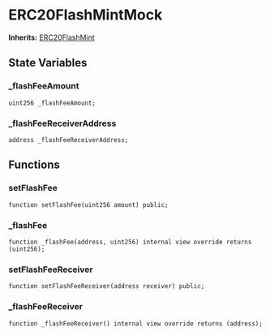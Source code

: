 # ERC20FlashMintMock
**Inherits:**
[ERC20FlashMint](/lib/openzeppelin-contracts/contracts/token/ERC20/extensions/ERC20FlashMint.sol/abstract.ERC20FlashMint.md)


## State Variables
### _flashFeeAmount

```solidity
uint256 _flashFeeAmount;
```


### _flashFeeReceiverAddress

```solidity
address _flashFeeReceiverAddress;
```


## Functions
### setFlashFee


```solidity
function setFlashFee(uint256 amount) public;
```

### _flashFee


```solidity
function _flashFee(address, uint256) internal view override returns (uint256);
```

### setFlashFeeReceiver


```solidity
function setFlashFeeReceiver(address receiver) public;
```

### _flashFeeReceiver


```solidity
function _flashFeeReceiver() internal view override returns (address);
```

